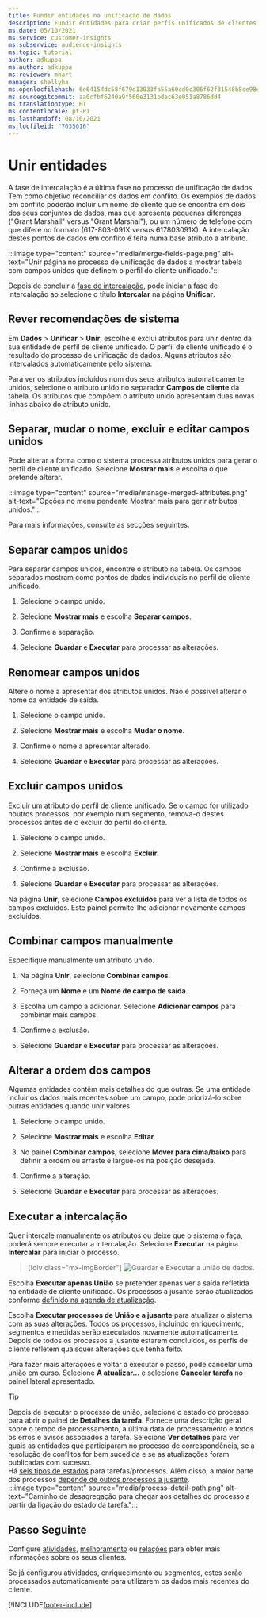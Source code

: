 ```yaml
---
title: Fundir entidades na unificação de dados
description: Fundir entidades para criar perfis unificados de clientes.
ms.date: 05/10/2021
ms.service: customer-insights
ms.subservice: audience-insights
ms.topic: tutorial
author: adkuppa
ms.author: adkuppa
ms.reviewer: mhart
manager: shellyha
ms.openlocfilehash: 6e64154dc58f679d13033fa55a60cd0c306f62f31548b8ce98ea1ed5f423b3e9
ms.sourcegitcommit: aa0cfbf6240a9f560e3131bdec63e051a8786dd4
ms.translationtype: HT
ms.contentlocale: pt-PT
ms.lasthandoff: 08/10/2021
ms.locfileid: "7035016"
---
```

# <a name="merge-entities"></a>Unir entidades

A fase de intercalação é a última fase no processo de unificação de dados. Tem como objetivo reconciliar os dados em conflito. Os exemplos de dados em conflito poderão incluir um nome de cliente que se encontra em dois dos seus conjuntos de dados, mas que apresenta pequenas diferenças ("Grant Marshall" versus "Grant Marshal"), ou um número de telefone com que difere no formato (617-803-091X versus 617803091X). A intercalação destes pontos de dados em conflito é feita numa base atributo a atributo.

:::image type="content" source="media/merge-fields-page.png" alt-text="Unir página no processo de unificação de dados a mostrar tabela com campos unidos que definem o perfil do cliente unificado.":::

Depois de concluir a [fase de intercalação](match-entities.md), pode iniciar a fase de intercalação ao selecione o título **Intercalar** na página **Unificar**.

## <a name="review-system-recommendations"></a>Rever recomendações de sistema

Em **Dados** > **Unificar** > **Unir**, escolhe e exclui atributos para unir dentro da sua entidade de perfil de cliente unificado. O perfil de cliente unificado é o resultado do processo de unificação de dados. Alguns atributos são intercalados automaticamente pelo sistema.

Para ver os atributos incluídos num dos seus atributos automaticamente unidos, selecione o atributo unido no separador **Campos de cliente** da tabela. Os atributos que compõem o atributo unido apresentam duas novas linhas abaixo do atributo unido.

## <a name="separate-rename-exclude-and-edit-merged-fields"></a>Separar, mudar o nome, excluir e editar campos unidos

Pode alterar a forma como o sistema processa atributos unidos para gerar o perfil de cliente unificado. Selecione **Mostrar mais** e escolha o que pretende alterar.

:::image type="content" source="media/manage-merged-attributes.png" alt-text="Opções no menu pendente Mostrar mais para gerir atributos unidos.":::

Para mais informações, consulte as secções seguintes.

## <a name="separate-merged-fields"></a>Separar campos unidos

Para separar campos unidos, encontre o atributo na tabela. Os campos separados mostram como pontos de dados individuais no perfil de cliente unificado. 

1. Selecione o campo unido.
  
1. Selecione **Mostrar mais** e escolha **Separar campos**.
 
1. Confirme a separação.

1. Selecione **Guardar** e **Executar** para processar as alterações.

## <a name="rename-merged-fields"></a>Renomear campos unidos

Altere o nome a apresentar dos atributos unidos. Não é possível alterar o nome da entidade de saída.

1. Selecione o campo unido.
  
1. Selecione **Mostrar mais** e escolha **Mudar o nome**.

1. Confirme o nome a apresentar alterado. 

1. Selecione **Guardar** e **Executar** para processar as alterações.

## <a name="exclude-merged-fields"></a>Excluir campos unidos

Excluir um atributo do perfil de cliente unificado. Se o campo for utilizado noutros processos, por exemplo num segmento, remova-o destes processos antes de o excluir do perfil do cliente. 

1. Selecione o campo unido.
  
1. Selecione **Mostrar mais** e escolha **Excluir**.

1. Confirme a exclusão.

1. Selecione **Guardar** e **Executar** para processar as alterações. 

Na página **Unir**, selecione **Campos excluídos** para ver a lista de todos os campos excluídos. Este painel permite-lhe adicionar novamente campos excluídos.

## <a name="manually-combine-fields"></a>Combinar campos manualmente

Especifique manualmente um atributo unido. 

1. Na página **Unir**, selecione **Combinar campos**.

1. Forneça um **Nome** e um **Nome de campo de saída**.

1. Escolha um campo a adicionar. Selecione **Adicionar campos** para combinar mais campos.

1. Confirme a exclusão.

1. Selecione **Guardar** e **Executar** para processar as alterações. 

## <a name="change-the-order-of-fields"></a>Alterar a ordem dos campos

Algumas entidades contêm mais detalhes do que outras. Se uma entidade incluir os dados mais recentes sobre um campo, pode priorizá-lo sobre outras entidades quando unir valores.

1. Selecione o campo unido.
  
1. Selecione **Mostrar mais** e escolha **Editar**.

1. No painel **Combinar campos**, selecione **Mover para cima/baixo** para definir a ordem ou arraste e largue-os na posição desejada.

1. Confirme a alteração.

1. Selecione **Guardar** e **Executar** para processar as alterações.

## <a name="run-your-merge"></a>Executar a intercalação

Quer intercale manualmente os atributos ou deixe que o sistema o faça, poderá sempre executar a intercalação. Selecione **Executar** na página **Intercalar** para iniciar o processo.

> [!div class="mx-imgBorder"]
> ![Guardar e Executar a união de dados.](media/configure-data-merge-save-run.png "Guardar e Executar a intercalação de dados")

Escolha **Executar apenas União** se pretender apenas ver a saída refletida na entidade de cliente unificado. Os processos a jusante serão atualizados conforme [definido na agenda de atualização](system.md#schedule-tab).

Escolha **Executar processos de União e a jusante** para atualizar o sistema com as suas alterações. Todos os processos, incluindo enriquecimento, segmentos e medidas serão executados novamente automaticamente. Depois de todos os processos a jusante estarem concluídos, os perfis de cliente refletem quaisquer alterações que tenha feito.

Para fazer mais alterações e voltar a executar o passo, pode cancelar uma união em curso. Selecione **A atualizar...** e selecione **Cancelar tarefa** no painel lateral apresentado.

> [!TIP]
> Depois de executar o processo de união, selecione o estado do processo para abrir o painel de **Detalhes da tarefa**. Fornece uma descrição geral sobre o tempo de processamento, a última data de processamento e todos os erros e avisos associados à tarefa. Selecione **Ver detalhes** para ver quais as entidades que participaram no processo de correspondência, se a resolução de conflitos for bem sucedida e se as atualizações foram publicadas com sucesso.  
> Há [seis tipos de estados](system.md#status-types) para tarefas/processos. Além disso, a maior parte dos processos [depende de outros processos a jusante](system.md#refresh-policies).  
> :::image type="content" source="media/process-detail-path.png" alt-text="Caminho de desagregação para chegar aos detalhes do processo a partir da ligação do estado da tarefa.":::

## <a name="next-step"></a>Passo Seguinte

Configure [atividades](activities.md), [melhoramento](enrichment-hub.md) ou [relações](relationships.md) para obter mais informações sobre os seus clientes.

Se já configurou atividades, enriquecimento ou segmentos, estes serão processados automaticamente para utilizarem os dados mais recentes do cliente.

[!INCLUDE[footer-include](../includes/footer-banner.md)]
